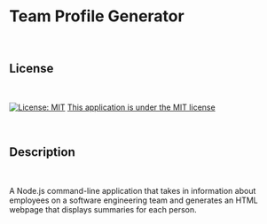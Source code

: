 # Team Profile Generator

<br>

## License

<br>

[![License: MIT](https://img.shields.io/badge/License-MIT-yellow.svg)](https://opensource.org/licenses/MIT)
[This application is under the MIT license](https://opensource.org/licenses/MIT)

<br>

## Description

<br>

A Node.js command-line application that takes in information about employees on a software engineering team and generates an HTML webpage that displays summaries for each person.

<br>
